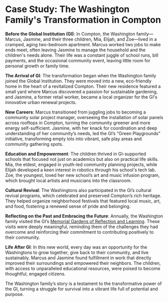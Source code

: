 # Case Study: The Washington Family's Transformation in Compton

**Before the Global Institution (GI)**:
In Compton, the Washington family—Marcus, Jasmine, and their three children, Mia, Elijah, and Zoe—lived in a cramped, aging two-bedroom apartment. Marcus worked two jobs to make ends meet, often leaving Jasmine to manage the household and the children's needs alone. Their life was a constant juggle of school runs, bill payments, and the occasional community event, leaving little room for personal growth or family time.

**The Arrival of GI**:
The transformation began when the Washington family joined the Global Institution. They were moved into a new, eco-friendly home in the heart of a revitalized Compton. Their new residence featured a small yard where Marcus discovered a passion for sustainable gardening, and Jasmine, a former retail worker, became a local organizer for the GI's innovative urban renewal projects.

**New Careers**:
Marcus transitioned from juggling jobs to becoming a community solar project manager, overseeing the installation of solar panels across rooftops in Compton, turning the community greener and more energy self-sufficient. Jasmine, with her knack for coordination and deep understanding of her community’s needs, led the GI’s "Green Playgrounds" initiative, transforming empty lots into vibrant, safe play areas and community gathering spots.

**Education and Empowerment**:
The children thrived in GI-supported schools that focused not just on academics but also on practical life skills. Mia, the eldest, engaged in youth-led community planning projects, while Elijah developed a keen interest in robotics through his school's tech lab. Zoe, the youngest, loved her new school’s art and music infusion program, which brought local artists and musicians into the classroom.

**Cultural Revival**:
The Washingtons also participated in the GI’s cultural revival programs, which celebrated and preserved Compton’s rich heritage. They helped organize neighborhood festivals that featured local music, art, and food, fostering a renewed sense of pride and belonging.

**Reflecting on the Past and Embracing the Future**:
Annually, the Washington family visited the GI’s [Memorial Gardens of Reflection and Learning](suffering.md). These visits were deeply meaningful, reminding them of the challenges they had overcome and reinforcing their commitment to contributing positively to their community.

**Life After GI**:
In this new world, every day was an opportunity for the Washingtons to grow together, give back to their community, and live sustainably. Marcus and Jasmine found fulfillment in work that directly improved their surroundings and empowered their neighbors. The children, with access to unparalleled educational resources, were poised to become thoughtful, engaged citizens.

The Washington family’s story is a testament to the transformative power of the GI, turning a struggle for survival into a vibrant life full of potential and purpose.
